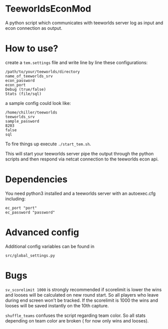 # TeeworldsEconMod
A python script which communicates with teeworlds server log as input and econ connection as output.

# How to use?

create a ``tem.settings`` file and write line by line these configurations:

```
/path/to/your/teeworlds/directory
name_of_teeworlds_srv
econ_password
econ_port
Debug (true/false)
Stats (file/sql)
```
a sample config could look like:
```
/home/chiller/teeworlds
teeworlds_srv
sample_password
8203
false
sql
```


To fire things up execute ``./start_tem.sh``.

This will start your teeworlds server pipe the output through the python scripts
and then respond via netcat connection to the teeworlds econ api.

# Dependencies

You need python3 installed and a teeworlds server with an autoexec.cfg including:
```
ec_port "port"
ec_password "password"
```

# Advanced config

Additional config variables can be found in
```
src/global_settings.py
```

# Bugs

``sv_scorelimit 1000`` is strongly recommended
if scorelimit is lower the wins and looses will be calculated on new round start.
So all players who leave during end screen won't be tracked.
If the scorelimit is 1000 the wins and looses will be saved instantly on the 10th capture.

``shuffle_teams`` confuses the script regarding team color.
So all stats depending on team color are broken ( for now only wins and looses).  

